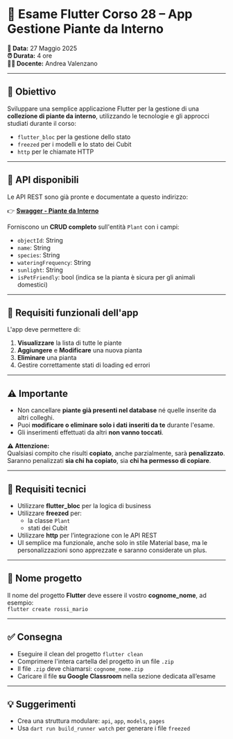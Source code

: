 # 📝 Esame Flutter Corso 28 – App Gestione Piante da Interno

**📅 Data:** 27 Maggio 2025  
**⏰ Durata:** 4 ore  
**👨‍🏫 Docente:** Andrea Valenzano

---

## 🎯 Obiettivo

Sviluppare una semplice applicazione Flutter per la gestione di una **collezione di piante da interno**, utilizzando le tecnologie e gli approcci studiati durante il corso:

- `flutter_bloc` per la gestione dello stato  
- `freezed` per i modelli e lo stato dei Cubit  
- `http` per le chiamate HTTP

---

## 🔗 API disponibili

Le API REST sono già pronte e documentate a questo indirizzo:

👉 **[Swagger - Piante da Interno](https://app.swaggerhub.com/apis-docs/andrea-89e/indoor_plants/1.0.0)**

Forniscono un **CRUD completo** sull'entità `Plant` con i campi:

- `objectId`: String  
- `name`: String  
- `species`: String  
- `wateringFrequency`: String  
- `sunlight`: String  
- `isPetFriendly`: bool (indica se la pianta è sicura per gli animali domestici)

---

## 📱 Requisiti funzionali dell'app

L'app deve permettere di:

1. **Visualizzare** la lista di tutte le piante  
2. **Aggiungere** e **Modificare** una nuova pianta 
3. **Eliminare** una pianta  
4. Gestire correttamente stati di loading ed errori

---

## ⚠️ Importante

- Non cancellare **piante già presenti nel database** né quelle inserite da altri colleghi.  
- Puoi **modificare o eliminare solo i dati inseriti da te** durante l'esame.  
- Gli inserimenti effettuati da altri **non vanno toccati**.

**⚠️ Attenzione:**  
Qualsiasi compito che risulti **copiato**, anche parzialmente, sarà **penalizzato**.  
Saranno penalizzati **sia chi ha copiato**, sia **chi ha permesso di copiare**.

---

## 🧩 Requisiti tecnici

- Utilizzare **flutter_bloc** per la logica di business  
- Utilizzare **freezed** per:
  - la classe `Plant`
  - stati dei Cubit
- Utilizzare **http** per l’integrazione con le API REST  
- UI semplice ma funzionale, anche solo in stile Material base, ma le personalizzazioni sono apprezzate e saranno considerate un plus.

---

## 📂 Nome progetto

Il nome del progetto **Flutter** deve essere il vostro **cognome_nome**, ad esempio:  
`flutter create rossi_mario`

---

## ✅ Consegna

- Eseguire il clean del progetto `flutter clean`  
- Comprimere l'intera cartella del progetto in un file `.zip`  
- Il file `.zip` deve chiamarsi: `cognome_nome.zip`  
- Caricare il file **su Google Classroom** nella sezione dedicata all’esame

---

## 💡 Suggerimenti

- Crea una struttura modulare: `api`, `app`, `models`, `pages`  
- Usa `dart run build_runner watch` per generare i file `freezed`
